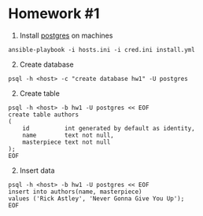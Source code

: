 # Homework #1

1. Install [postgres](https://www.youtube.com/watch?v=dQw4w9WgXcQ) on machines
```shell
ansible-playbook -i hosts.ini -i cred.ini install.yml 
```

2. Create database
```shell
psql -h <host> -c "create database hw1" -U postgres
```

2. Create table
```shell
psql -h <host> -b hw1 -U postgres << EOF
create table authors
(
    id          int generated by default as identity,
    name        text not null,
    masterpiece text not null
);
EOF
```

2. Insert data
```shell
psql -h <host> -b hw1 -U postgres << EOF
insert into authors(name, masterpiece)
values ('Rick Astley', 'Never Gonna Give You Up');
EOF
```
